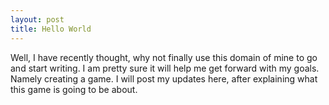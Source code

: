 ```yaml
---
layout: post
title: Hello World
---
```


Well, I have recently thought, why not finally use this domain of mine to go and
start writing. I am pretty sure it will help me get forward with my goals.
Namely creating a game. I will post my updates here, after explaining what this
game is going to be about.

